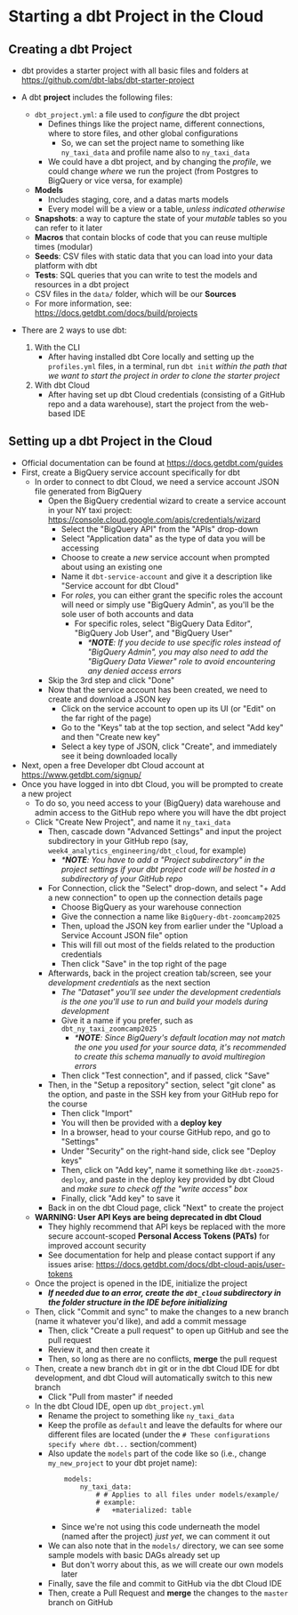 # Starting a dbt Project in the Cloud

## Creating a dbt Project
- dbt provides a starter project with all basic files and folders at https://github.com/dbt-labs/dbt-starter-project
- A dbt **project** includes the following files:
    - `dbt_project.yml`: a file used to *configure* the dbt project
        - Defines things like the project name, different connections, where to store files, and other global configurations
            - So, we can set the project name to something like `ny_taxi_data` and profile name also to `ny_taxi_data`
        - We could have a dbt project, and by changing the *profile*, we could change *where* we run the project (from Postgres to BigQuery or vice versa, for example)
    - **Models**
        - Includes staging, core, and a datas marts models
        - Every model will be a view or a table, *unless indicated otherwise*
    - **Snapshots**: a way to capture the state of your *mutable* tables so you can refer to it later
    - **Macros** that contain blocks of code that you can reuse multiple times (modular)
    - **Seeds**: CSV files with static data that you can load into your data platform with dbt
    - **Tests**: SQL queries that you can write to test the models and resources in a dbt project
    - CSV files in the `data/` folder, which will be our **Sources**
    - For more information, see: https://docs.getdbt.com/docs/build/projects

- There are 2 ways to use dbt:
    1. With the CLI
        - After having installed dbt Core locally and setting up the `profiles.yml` files, in a terminal, run `dbt init` *within the path that we want to start the project in order to clone the starter project*
    2. With dbt Cloud
        - After having set up dbt Cloud credentials (consisting of a GitHub repo and a data warehouse), start the project from the web-based IDE


## Setting up a dbt Project in the Cloud
- Official documentation can be found at https://docs.getdbt.com/guides
- First, create a BigQuery service account specifically for dbt
    - In order to connect to dbt Cloud, we need a service account JSON file generated from BigQuery
        - Open the BigQuery credential wizard to create a service account in your NY taxi project: https://console.cloud.google.com/apis/credentials/wizard
            - Select the "BigQuery API" from the "APIs" drop-down
            - Select "Application data" as the type of data you will be accessing
            - Choose to create a *new* service account when prompted about using an existing one
            - Name it `dbt-service-account` and give it a description like "Service account for dbt Cloud"
            - For *roles*, you can either grant the specific roles the account will need or simply use "BigQuery Admin", as you'll be the sole user of both accounts and data
                - For specific roles, select "BigQuery Data Editor", "BigQuery Job User", and "BigQuery User"
                    - *\***NOTE**: If you decide to use specific roles instead of "BigQuery Admin", you may also need to add the "BigQuery Data Viewer" role to avoid encountering any denied access errors*
        - Skip the 3rd step and click "Done"
        - Now that the service account has been created, we need to create and download a JSON key
            - Click on the service account to open up its UI (or "Edit" on the far right of the page)
            - Go to the "Keys" tab at the top section, and select "Add key" and then "Create new key"
            - Select a key type of JSON, click "Create", and immediately see it being downloaded locally
- Next, open a free Developer dbt Cloud account at https://www.getdbt.com/signup/
- Once you have logged in into dbt Cloud, you will be prompted to create a new project
    - To do so, you need access to your (BigQuery) data warehouse and admin access to the GitHub repo where you will have the dbt project
    - Click "Create New Project", and name it `ny_taxi_data`
        - Then, cascade down "Advanced Settings" and input the project subdirectory in your GitHub repo (say, `week4_analytics_engineering/dbt_cloud`, for example)
            - *\***NOTE**: You have to add a "Project subdirectory" in the project settings if your dbt project code will be hosted in a subdirectory of your GitHub repo*
        - For Connection, click the "Select" drop-down, and select "+ Add a new connection" to open up the connection details page
            - Choose BigQuery as your warehouse connection
            - Give the connection a name like `BigQuery-dbt-zoomcamp2025`
            - Then, upload the JSON key from earlier under the "Upload a Service Account JSON file" option
            - This will fill out most of the fields related to the production credentials
            - Then click "Save" in the top right of the page
        - Afterwards, back in the project creation tab/screen, see your *development credentials* as the next section
            - *The "Dataset" you'll see under the development credentials is the one you'll use to run and build your models during development*
            - Give it a name if you prefer, such as `dbt_ny_taxi_zoomcamp2025`
                - *\***NOTE**: Since BigQuery's default location may not match the one you used for your source data, it's recommended to create this schema manually to avoid multiregion errors*
            - Then click "Test connection", and if passed, click "Save"
        - Then, in the "Setup a repository" section, select "git clone" as the option, and paste in the SSH key from your GitHub repo for the course
            - Then click "Import"
            - You will then be provided with a **deploy key**
            - In a browser, head to your course GitHub repo, and go to "Settings" 
            - Under "Security" on the right-hand side, click see "Deploy keys"
            - Then, click on "Add key", name it something like `dbt-zoom25-deploy`, and paste in the deploy key provided by dbt Cloud and *make sure to check off the "write access" box*
            - Finally, click "Add key" to save it
        - Back in on the dbt Cloud page, click "Next" to create the project    
    - **WARNING: User API Keys are being deprecated in dbt Cloud**
        - They highly recommend that API keys be replaced with the more secure account-scoped **Personal Access Tokens (PATs)** for improved account security
        - See documentation for help and please contact support if any issues arise: https://docs.getdbt.com/docs/dbt-cloud-apis/user-tokens
    - Once the project is opened in the IDE, initialize the project
        - ***If needed due to an error, create the `dbt_cloud` subdirectory in the folder structure in the IDE before initializing***
    - Then, click "Commit and sync" to make the changes to a new branch (name it whatever you'd like), and add a commit message
        - Then, click "Create a pull request" to open up GitHub and see the pull request
        - Review it, and then create it
        - Then, so long as there are no conflicts, **merge** the pull request
    - Then, create a new branch `dbt` in git or in the dbt Cloud IDE for dbt development, and dbt Cloud will automatically switch to this new branch
        - Click "Pull from master" if needed
    - In the dbt Cloud IDE, open up `dbt_project.yml`
        - Rename the project to something like `ny_taxi_data`
        - Keep the profile as `default` and leave the defaults for where our different files are located (under the `# These configurations specify where dbt...` section/comment)
        - Also update the `models` part of the code like so (i.e., change `my_new_project` to your dbt projet name):
            ```YML
                models:
                    ny_taxi_data:
                        # # Applies to all files under models/example/
                        # example:
                        #   +materialized: table
            ```
            - Since we're not using this code underneath the model (named after the project) *just yet*, we can comment it out
        - We can also note that in the `models/` directory, we can see some sample models with basic DAGs already set up
            - But don't worry about this, as we will create our own models later
        - Finally, save the file and commit to GitHub via the dbt Cloud IDE
        - Then, create a Pull Request and **merge** the changes to the `master` branch on GitHub

